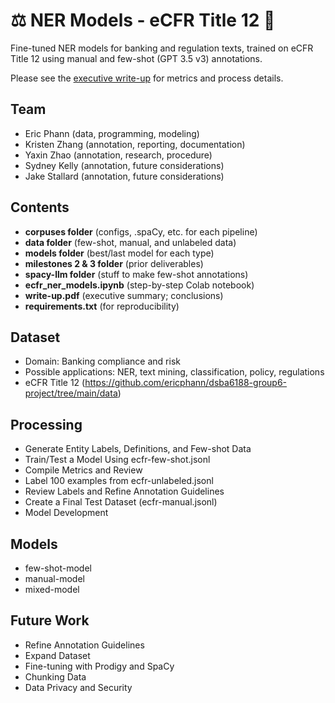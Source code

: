 # ⚖️ NER Models - eCFR Title 12 🏦

Fine-tuned NER models for banking and regulation texts, trained on eCFR Title 12 using manual and few-shot (GPT 3.5 v3) annotations.  

Please see the [executive write-up](https://github.com/ericphann/eCFR-title12_NER/blob/main/write-up.pdf) for metrics and process details.

## Team
- Eric Phann (data, programming, modeling)
- Kristen Zhang (annotation, reporting, documentation)
- Yaxin Zhao (annotation, research, procedure)
- Sydney Kelly (annotation, future considerations)
- Jake Stallard (annotation, future considerations)

## Contents
- __corpuses folder__ (configs, .spaCy, etc. for each pipeline)
- __data folder__ (few-shot, manual, and unlabeled data)
- __models folder__ (best/last model for each type)
- __milestones 2 & 3 folder__ (prior deliverables)
- __spacy-llm folder__ (stuff to make few-shot annotations)
- __ecfr_ner_models.ipynb__ (step-by-step Colab notebook)
- __write-up.pdf__ (executive summary; conclusions)
- __requirements.txt__ (for reproducibility)

## Dataset
- Domain: Banking compliance and risk
- Possible applications: NER, text mining, classification, policy, regulations 
- eCFR Title 12 (https://github.com/ericphann/dsba6188-group6-project/tree/main/data)

## Processing
- Generate Entity Labels, Definitions, and Few-shot Data
- Train/Test a Model Using ecfr-few-shot.jsonl
- Compile Metrics and Review
- Label 100 examples from ecfr-unlabeled.jsonl
- Review Labels and Refine Annotation Guidelines
- Create a Final Test Dataset (ecfr-manual.jsonl)
- Model Development

## Models
- few-shot-model
- manual-model
- mixed-model

## Future Work
- Refine Annotation Guidelines
- Expand Dataset
- Fine-tuning with Prodigy and SpaCy
- Chunking Data
- Data Privacy and Security
